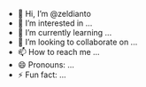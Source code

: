 - 👋 Hi, I’m @zeldianto
- 👀 I’m interested in ...
- 🌱 I’m currently learning ...
- 💞️ I’m looking to collaborate on ...
- 📫 How to reach me ...
- 😄 Pronouns: ...
- ⚡ Fun fact: ...

<!---
zeldianto/zeldianto is a ✨ special ✨ repository because its `README.md` (this file) appears on your GitHub profile.
You can click the Preview link to take a look at your changes.
--->
